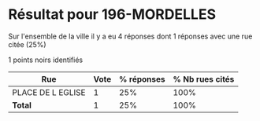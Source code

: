# Résultat pour 196-MORDELLES

Sur l'ensemble de la ville il y a eu 4 réponses dont 1 réponses avec une rue citée (25%)

1 points noirs identifiés

| Rue | Vote | % réponses | % Nb rues cités|
|-----|------|------------|----------------|
| PLACE DE L EGLISE | 1 | 25% | 100%|
| **Total** | 1 | 25% | 100%|
